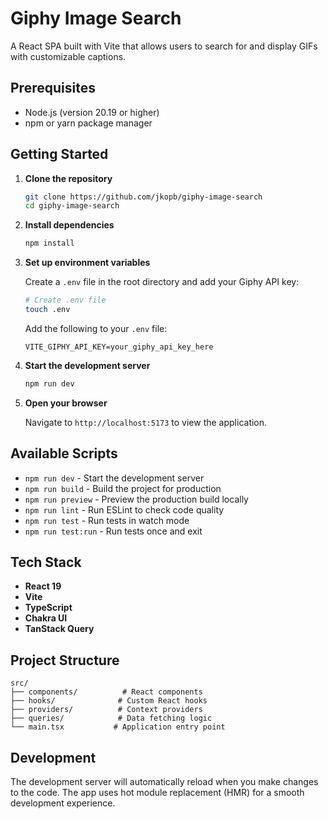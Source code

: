 # Giphy Image Search

A React SPA built with Vite that allows users to search for and display GIFs with customizable captions.

## Prerequisites

- Node.js (version 20.19 or higher)
- npm or yarn package manager

## Getting Started

1. **Clone the repository**

   ```bash
   git clone https://github.com/jkopb/giphy-image-search
   cd giphy-image-search
   ```

2. **Install dependencies**

   ```bash
   npm install
   ```

3. **Set up environment variables**

   Create a `.env` file in the root directory and add your Giphy API key:

   ```bash
   # Create .env file
   touch .env
   ```

   Add the following to your `.env` file:

   ```env
   VITE_GIPHY_API_KEY=your_giphy_api_key_here
   ```

4. **Start the development server**

   ```bash
   npm run dev
   ```

5. **Open your browser**

   Navigate to `http://localhost:5173` to view the application.

## Available Scripts

- `npm run dev` - Start the development server
- `npm run build` - Build the project for production
- `npm run preview` - Preview the production build locally
- `npm run lint` - Run ESLint to check code quality
- `npm run test` - Run tests in watch mode
- `npm run test:run` - Run tests once and exit

## Tech Stack

- **React 19**
- **Vite**
- **TypeScript**
- **Chakra UI**
- **TanStack Query**

## Project Structure

```
src/
├── components/          # React components
├── hooks/              # Custom React hooks
├── providers/          # Context providers
├── queries/            # Data fetching logic
└── main.tsx           # Application entry point
```

## Development

The development server will automatically reload when you make changes to the code. The app uses hot module replacement (HMR) for a smooth development experience.
